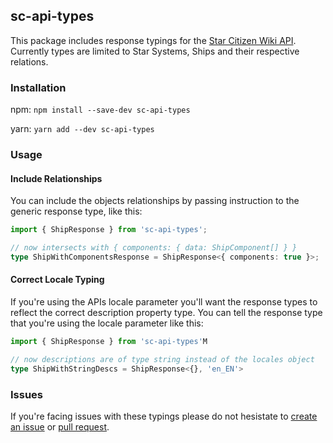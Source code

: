 ## sc-api-types

This package includes response typings for the [Star Citizen Wiki API](https://docs.star-citizen.wiki/). Currently types are limited to Star Systems, Ships and their respective relations.

### Installation

npm: `npm install --save-dev sc-api-types`

yarn: `yarn add --dev sc-api-types`

### Usage

#### Include Relationships

You can include the objects relationships by passing instruction to the generic response type, like this:

```typescript
import { ShipResponse } from 'sc-api-types';

// now intersects with { components: { data: ShipComponent[] } }
type ShipWithComponentsResponse = ShipResponse<{ components: true }>;
```

#### Correct Locale Typing

If you're using the APIs locale parameter you'll want the response types to reflect the correct description property type. You can tell the response type that you're using the locale parameter like this:

```typescript
import { ShipResponse } from 'sc-api-types'M

// now descriptions are of type string instead of the locales object
type ShipWithStringDescs = ShipResponse<{}, 'en_EN'>
```

### Issues

If you're facing issues with these typings please do not hesistate to [create an issue](https://github.com/kldzj/sc-api-types/issues/new) or [pull request](https://github.com/kldzj/sc-api-types/fork).
